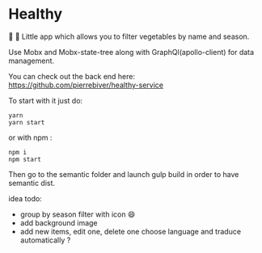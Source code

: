 # Healthy

:herb: :mushroom: Little app which allows you to filter vegetables by name and season.

Use Mobx and Mobx-state-tree along with GraphQl(apollo-client) for data management.

You can check out the back end here:
https://github.com/pierrebiver/healthy-service


To start with it just do:
```
yarn
yarn start
```
or with npm :
```
npm i
npm start
```

Then go to the semantic folder and launch gulp build in order to have semantic dist.

idea todo:
- group by season filter with icon :smile:
- add background image
-  add new items, edit one, delete one choose language and traduce automatically ?